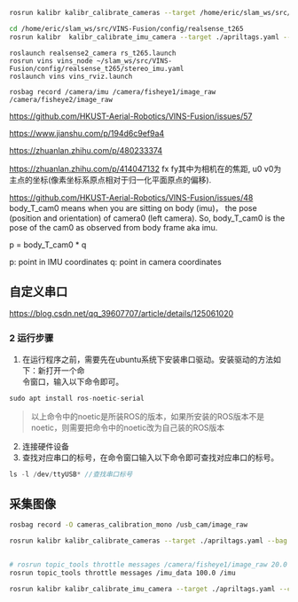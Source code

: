 ```bash
rosrun kalibr kalibr_calibrate_cameras --target /home/eric/slam_ws/src/VINS-Fusion/config/realsense_t265/apriltags.yaml --bag /home/eric/slam_ws/cameras_calibration.bag --models omni-radtan omni-radtan --topics /fisheye1 /fisheye2

cd /home/eric/slam_ws/src/VINS-Fusion/config/realsense_t265
rosrun kalibr  kalibr_calibrate_imu_camera --target ./apriltags.yaml --cam ./cameras_calibration-camchain.yaml --imu ./imu.yaml --bag ./imu_cameras_calibration.bag --max-iter 30 --show-extraction

```



```
roslaunch realsense2_camera rs_t265.launch
rosrun vins vins_node ~/slam_ws/src/VINS-Fusion/config/realsense_t265/stereo_imu.yaml 
roslaunch vins vins_rviz.launch

rosbag record /camera/imu /camera/fisheye1/image_raw /camera/fisheye2/image_raw

```

https://github.com/HKUST-Aerial-Robotics/VINS-Fusion/issues/57

https://www.jianshu.com/p/194d6c9ef9a4

https://zhuanlan.zhihu.com/p/480233374

https://zhuanlan.zhihu.com/p/414047132
fx fy其中为相机在的焦距, u0 v0为主点的坐标(像素坐标系原点相对于归一化平面原点的偏移).


https://github.com/HKUST-Aerial-Robotics/VINS-Fusion/issues/48
body_T_cam0 means when you are sitting on body (imu)， the pose (position and orientation) of camera0 (left camera).
So, body_T_cam0 is the pose of the cam0 as observed from body frame aka imu.

p = body_T_cam0 * q

p: point in IMU coordinates
q: point in camera coordinates


## 自定义串口

https://blog.csdn.net/qq_39607707/article/details/125061020

### 2 运行步骤

1. 在运行程序之前，需要先在ubuntu系统下安装串口驱动。安装驱动的方法如下：新打开一个命  
    令窗口，输入以下命令即可。

```cpp
sudo apt install ros-noetic-serial
```

> 以上命令中的noetic是所装ROS的版本，如果所安装的ROS版本不是noetic，则需要把命令中的noetic改为自己装的ROS版本

2. 连接硬件设备
3. 查找对应串口的标号，在命令窗口输入以下命令即可查找对应串口的标号。

```cpp
ls -l /dev/ttyUSB* //查找串口标号
```

## 采集图像
```bash
rosbag record -O cameras_calibration_mono /usb_cam/image_raw

rosrun kalibr kalibr_calibrate_cameras --target ./apriltags.yaml --bag ~/cameras_calibration_mono.bag --models omni-radtan --topics /usb_cam/image_raw


# rosrun topic_tools throttle messages /camera/fisheye1/image_raw 20.0 /fisheye1
rosrun topic_tools throttle messages /imu_data 100.0 /imu

rosrun kalibr kalibr_calibrate_imu_camera --target ./apriltags.yaml --cam ./cameras_calibration_mono-camchain.yaml --imu ./imu.yaml --bag ~/imu_cameras_calibration_mono.bag --max-iter 30 --show-extraction

```